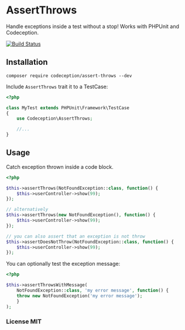 # AssertThrows

Handle exceptions inside a test without a stop! Works with PHPUnit and Codeception.

[![Build Status](https://travis-ci.org/Codeception/AssertThrows.svg?branch=master)](https://travis-ci.org/Codeception/AssertThrows)

## Installation

```
composer require codeception/assert-throws --dev
```

Include `AssertThrows` trait it to a TestCase:

```php
<?php

class MyTest extends PHPUnit\Framework\TestCase
{
    use Codeception\AssertThrows;

    //...
} 
```

## Usage

Catch exception thrown inside a code block.

```php
<?php

$this->assertThrows(NotFoundException::class, function() {
	$this->userController->show(99);
});

// alternatively
$this->assertThrows(new NotFoundException(), function() {
	$this->userController->show(99);
});

// you can also assert that an exception is not throw
$this->assertDoesNotThrow(NotFoundException::class, function() {
    $this->userController->show(99);
});
```

You can optionally test the exception message:

```php
<?php

$this->assertThrowsWithMessage(
    NotFoundException::class, 'my error message', function() {
	throw new NotFoundException('my error message');
    }
);
```

### License MIT